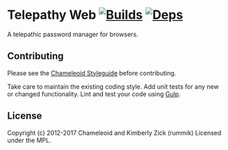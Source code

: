 Telepathy Web [![Builds][]][travis] [![Deps][]][gemnasium]
=============
A telepathic password manager for browsers.

[Builds]: http://img.shields.io/travis-ci/chameleoid/telepathy-web.png "Build Status"
[travis]: https://travis-ci.org/chameleoid/telepathy-web
[Deps]: https://gemnasium.com/chameleoid/telepathy-web.png "Dependency Status"
[gemnasium]: https://gemnasium.com/chameleoid/telepathy-web


## Contributing
Please see the [Chameleoid Styleguide][] before contributing.

Take care to maintain the existing coding style.  Add unit tests for any new or
changed functionality.  Lint and test your code using [Gulp][].

[Chameleoid Styleguide]: https://github.com/chameleoid/style
[Gulp]: http://gulpjs.com/


## License
Copyright (c) 2012-2017 Chameleoid and Kimberly Zick (rummik)
Licensed under the MPL.
